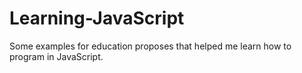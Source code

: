 # Learning-JavaScript
Some examples for education proposes that helped me learn how to program in JavaScript.
